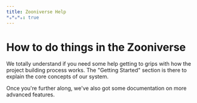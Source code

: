 ```yaml
---
title: Zooniverse Help
ᴴₒᴴₒᴴₒ: true
---
```

# How to do things in the Zooniverse

We totally understand if you need some help getting to grips with how the project building process works. The "Getting Started" section is there to explain the core concepts of our system.

Once you're further along, we've also got some documentation on more advanced features.
